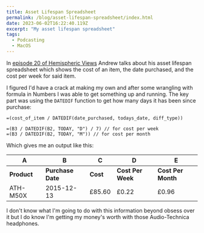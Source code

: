 ```yaml
---
title: Asset Lifespan Spreadsheet
permalink: /blog/asset-lifespan-spreadsheet/index.html
date: 2023-06-02T16:22:40.119Z
excerpt: "My asset lifespan spreadsheet"
tags:
  - Podcasting
  - MacOS
---
```


In [episode 20 of Hemispheric Views](https://listen.hemisphericviews.com/020) Andrew talks about his asset lifespan spreadsheet which shows the cost of an item, the date purchased, and the cost per week for said item.

I figured I'd have a crack at making my own and after some wrangling with formula in Numbers I was able to get something up and running. The key part was using the `DATEDIF` function to get how many days it has been since purchase:

```
=(cost_of_item / DATEDIF(date_purchased, todays_date, diff_type))

=(B3 / DATEDIF(B2, TODAY, "D") / 7) // for cost per week
=(B3 / DATEDIF(B2, TODAY, "M")) // for cost per month
```

Which gives me an output like this:

|A|B|C|D|E|
|---|---|---|---|---|
|**Product**|**Purchase Date**|**Cost**|**Cost Per Week**|**Cost Per Month**|
|ATH-M50X|2015-12-13|£85.60|£0.22|£0.96|

I don't know what I'm going to do with this information beyond obsess over it but I do know I'm getting my money's worth with those Audio-Technica headphones.
